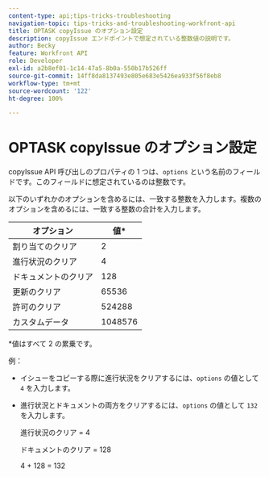```yaml
---
content-type: api;tips-tricks-troubleshooting
navigation-topic: tips-tricks-and-troubleshooting-workfront-api
title: OPTASK copyIssue のオプション設定
description: copyIssue エンドポイントで想定されている整数値の説明です。
author: Becky
feature: Workfront API
role: Developer
exl-id: a2b8ef01-1c14-47a5-8b0a-550b17b526ff
source-git-commit: 14ff8da8137493e805e683e5426ea933f56f8eb8
workflow-type: tm+mt
source-wordcount: '122'
ht-degree: 100%

---
```


# OPTASK copyIssue のオプション設定


copyIssue API 呼び出しのプロパティの 1 つは、`options` という名前のフィールドです。このフィールドに想定されているのは整数です。

以下のいずれかのオプションを含めるには、一致する整数を入力します。複数のオプションを含めるには、一致する整数の合計を入力します。

| オプション | 値* |
|---|---|
| 割り当てのクリア | 2 |
| 進行状況のクリア | 4 |
| ドキュメントのクリア | 128 |
| 更新のクリア | 65536 |
| 許可のクリア | 524288 |
| カスタムデータ | 1048576 |

*値はすべて 2 の累乗です。

例：

* イシューをコピーする際に進行状況をクリアするには、`options` の値として `4` を入力します。

* 進行状況とドキュメントの両方をクリアするには、`options` の値として `132` を入力します。

  進行状況のクリア = 4

  ドキュメントのクリア = 128

  4 + 128 = 132
